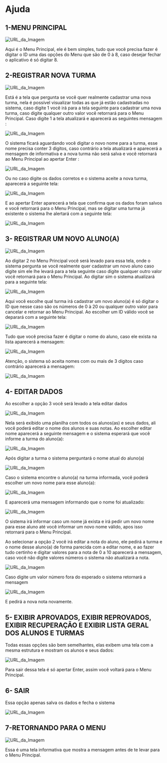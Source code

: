 # Ajuda

## 1-MENU PRINCIPAL

![URL_da_Imagem](https://github.com/Ricardo13321/Trabai_TDS/blob/patch-1/Imagens/MainMenu.png)

Aqui é o Menu Principal, ele é bem simples, tudo que você precisa fazer é digitar o ID uma das opções do Menu que são de 0 à 8, caso desejar fechar o aplicativo é só digitar 8.

## 2-REGISTRAR NOVA TURMA

![URL_da_Imagem](https://github.com/Ricardo13321/Trabai_TDS/blob/patch-1/Imagens/RegistrarTurma.png)

Está é a tela que pergunta se você quer realmente cadastrar uma nova turma, nela é possível visualizar todas as que já estão cadastradas no sistema, caso digite 1 você irá para a tela seguinte para cadastrar uma nova turma, caso digite qualquer outro valor você retornará para o Menu Principal. Caso digite 1 a tela atualizará e aparecerá as seguintes mensagem :

![URL_da_Imagem](https://github.com/Ricardo13321/Trabai_TDS/blob/patch-1/Imagens/adicionarturma.png)


O sistema ficará aguardando você digitar o novo nome para a turma, esse nome precisa conter 3 digitos, caso contrário a tela atualizará e aparecerá a mensagem de informativa e a nova turma não será salva e você retornará ao Menu Principal ao apertar Enter :

![URL_da_Imagem](https://github.com/Ricardo13321/Trabai_TDS/blob/patch-1/Imagens/Turmanaoaceita.png)


Ou no caso digite os dados corretos e o sistema aceite a nova turma, aparecerá a seguinte tela:

![URL_da_Imagem](https://github.com/Ricardo13321/Trabai_TDS/blob/patch-1/Imagens/Turmacadastradacomsucesso.png)

E ao apertar Enter aparecerá a tela que confirma que os dados foram salvos e você retornará para o Menu Principal, mas se digitar uma turma já existente o sistema lhe alertará com a seguinte tela:

![URL_da_Imagem](https://github.com/Ricardo13321/Trabai_TDS/blob/patch-1/Imagens/turmaj%C3%A1existe.png)

## 3- REGISTRAR UM NOVO ALUNO(A)

![URL_da_Imagem](https://github.com/Ricardo13321/Trabai_TDS/blob/patch-1/Imagens/cadastraralunoop.png)

Ao digitar 2 no Menu Principal você será levado para essa tela, onde o sistema pergunta se você realmente quer cadastrar um novo aluno caso digite sim ele lhe levará para a tela seguinte caso digite qualquer outro valor você retornará para o Menu Principal. Ao digitar sim o sistema atualizará para a seguinte tela:

![URL_da_Imagem](https://github.com/Ricardo13321/Trabai_TDS/blob/main/Imagens/cadastraralunoescolherturma.png)

Aqui você escolhe qual turma irá cadastrar um novo aluno(a) é só digitar o ID que nesse caso são os números de 0 à 20 ou qualquer outro valor para cancelar e retornar ao Menu Principal. Ao escolher um ID válido você se deparará com a seguinte tela:

![URL_da_Imagem](https://github.com/Ricardo13321/Trabai_TDS/blob/main/Imagens/cadastraraluno.png)

Tudo que você precisa fazer é digitar o nome do aluno, caso ele exista na lista aparecerá a mensagem:

![URL_da_Imagem](https://github.com/Ricardo13321/Trabai_TDS/blob/main/Imagens/alunoj%C3%A1existe.png)

Atenção, o sistema só aceita nomes com ou mais de 3 dígitos caso contrário aparecerá a mensagem:

![URL_da_Imagem](https://github.com/Ricardo13321/Trabai_TDS/blob/main/Imagens/nomealunonaoaceito.png)

## 4- EDITAR DADOS
Ao escolher a opção 3 você será levado a tela editar dados

![URL_da_Imagem](https://github.com/Ricardo13321/Trabai_TDS/blob/main/Imagens/editardados.png)

Nela será exibido uma planilha com todos os alunos(as) e seus dados, ali você poderá editar o nome dos alunos e suas notas. Ao escolher editar nome aparecerá a seguinte mensagem e o sistema esperará que você informe a turma do aluno(a):

![URL_da_Imagem](https://github.com/Ricardo13321/Trabai_TDS/blob/main/Imagens/a.png)

Após digitar a turma o sistema perguntará o nome atual do aluno(a)

![URL_da_Imagem](https://github.com/Ricardo13321/Trabai_TDS/blob/main/Imagens/b.png)

Caso o sistema encontre o aluno(a) na turma informada, você poderá escolher um novo nome para esse aluno(a):

![URL_da_Imagem](https://github.com/Ricardo13321/Trabai_TDS/blob/main/Imagens/c.png)

E aparecerá uma mensagem informando que o nome foi atualizado:

![URL_da_Imagem](https://github.com/Ricardo13321/Trabai_TDS/blob/main/Imagens/d.png)

O sistema irá informar caso um nome já exista e irá pedir um novo nome para esse aluno até você informar um novo nome válido, apos isso retornará para o Menu Principal.

Ao selecionar a opção 2 você irá editar a nota do aluno, ele pedirá a turma e o nome desse aluno(a) de forma parecida com a editar nome, e ao fazer tudo certinho e digitar valores para a nota de 0 a 10 aparecerá a mensagem, caso você não digite valores números o sistema não atualizará a nota.

![URL_da_Imagem](https://github.com/Ricardo13321/Trabai_TDS/blob/main/Imagens/alterarnota.png)

Caso digite um valor  número fora do esperado o sistema retornará a mensagem

![URL_da_Imagem](https://github.com/Ricardo13321/Trabai_TDS/blob/main/Imagens/alterarnotaerro.png)

E pedirá a nova nota novamente.

## 5- EXIBIR APROVADOS, EXIBIR REPROVADOS, EXIBIR RECUPERAÇÃO E EXIBIR LISTA GERAL DOS ALUNOS E TURMAS
Todas essas opções são bem semelhantes, elas exibem uma tela com a mesma estrutura e mostram os alunos e seus dados:

![URL_da_Imagem](https://github.com/Ricardo13321/Trabai_TDS/blob/main/Imagens/mostrarlistas.png)

Para sair dessa tela é só apertar Enter, assim você voltará para o Menu Principal.

## 6- SAIR
Essa opção apenas salva os dados e fecha o sistema

![URL_da_Imagem](https://github.com/Ricardo13321/Trabai_TDS/blob/main/Imagens/fecharprograma.png)

## 7-RETORNANDO PARA O MENU
![URL_da_Imagem](https://github.com/Ricardo13321/Trabai_TDS/blob/main/Imagens/Retornandoaomenu.png)

Essa é uma tela informativa que mostra a mensagem antes de te levar para o Menu Principal.
